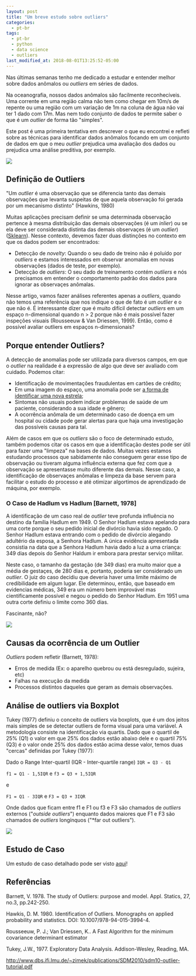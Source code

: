 ```yaml
---
layout: post
title: "Um breve estudo sobre outliers"
categories:
  - pt-br
tags:
  - pt-br
  - python
  - data science
  - outliers
last_modified_at: 2018-08-01T13:25:52-05:00
---
```


Nas últimas semanas tenho me dedicado a estudar e entender melhor sobre dados anômalos ou *outliers* em séries de dados. 

Na oceanografia, nossos dados anômalos são facilmente reconhecíveis. Uma corrente em uma região calma não tem como chegar em 
10m/s de repente ou uma região com um variação de 1m na coluna de água não vai ter 1 dado com 17m. Mas nem todo conjunto de dados 
te permite saber o que é um *outlier* de forma tão "simples". 

Este post é uma primeira tentativa em descrever o que eu encontrei e refleti sobre as técnicas para identificar dados anômalos 
focando em um conjunto de dados em que o meu *outlier* prejudica uma avaliação dos dados ou prejudica uma análise preditiva, por exemplo.

![](https://media.giphy.com/media/26gJA9SSe4m54MYec/giphy.gif)

## Definição de Outliers

"Um *outlier* é uma observação que se diferencia tanto das demais observações que levanta suspeitas de que aquela observação 
foi gerada por um mecanismo distinto" (Hawkins, 1980)

Muitas aplicações precisam definir se uma determinada observação pertence à mesma distribuição das demais observações 
(é um *inlier*) ou se ela deve ser considerada distinta das demais observaçes (é um *outlier*) ([Sklearn](http://scikit-learn.org/stable/modules/outlier_detection.html)). Nesse contexto, devemos fazer duas distinções no contexto em que os dados podem ser encontrados:

* Detecção de *novelty*: Quando o seu dado de treino não é poluído por *outliers* e estamos interessados em observar 
anomalias em novas observações (dados de teste, por exemplo).
* Detecção de *outliers*: O seu dado de treinamento contém *outliers* e nós precisamos em entender o comportamento padrão 
dos dados para ignorar as observaçes anômalas.

Nesse artigo, vamos fazer análises referentes apenas a *outliers*, quando não temos uma referência que nos indique o que de fato é um *outlier* e o que não é. É interessante dizer que é muito difícil detectar *outliers* em um espaço n-dimensional quando n > 2 porque não é mais possível fazer inspeções visuais (Rousseeuw & Van Driessen, 1999). Então, como é possível avaliar outliers em espaços n-dimensionais?

## Porque entender Outliers?

A detecção de anomalias pode ser utilizada para diversos campos, em que o *outlier* na realidade é a expressão de algo que deve 
ser avaliado com cuidado. Podemos citar:

* Identificação de movimentações fraudulentas em cartões de 
crédito;
* Em uma imagem do espaço, uma anomalia pode ser [a forma de identificar uma nova estrela](https://www.technologyreview.com/the-download/609785/artificial-intelligence-just-discovered-new-planets/);
* Sintomas não usuais podem indicar problemas de saúde de um paciente, considerando a sua idade e gênero;
* A ocorrência anômala de um determinado caso de doença em um hospital ou cidade pode gerar alertas para que haja uma 
investigação das possíveis causas para tal.

Além de casos em que os *outliers* são o foco de determinado estudo, também podemos citar os casos em que a identificação destes 
pode ser útil para fazer uma "limpeza" na bases de dados. Muitas vezes estamos estudando processos que sabidamente não conseguem 
gerar esse tipo de observação ou tiveram alguma influência externa que fez com que a observação se apresentasse muito diferente 
das demais. Nesse caso, a identificação de observaçes anômalas e limpeza da base servem para facilitar o estudo do processo e até 
otimizar algortimos de aprendizado de máquina, por exemplo.

### O Caso de Hadlum vs Hadlum [Barnett, 1978]

A identificação de um caso real de *outlier* teve profunda influência no destino da família Hadlum em 1949. O Senhor Hadlum 
estava apelando para uma corte porque o seu pedido inicial de divórcio havia sido negado. O Senhor Hadlum estava entrando com o 
pedido de divórcio alegando adultério da esposa, a Senhora Hadlum. A única evidência apresentada consistia na data que a Senhora 
Hadlum havia dado a luz a uma criança: 349 dias depois do Senhor Haldum ir embora para prestar serviço militar.

Neste caso, o tamanho da gestação (de 349 dias) era muito maior que a média de gestaçes, de 280 dias e, portanto, poderia ser 
considerado um *outlier*. O juiz do caso decidiu que deveria haver uma limite máximo de credibilidade em algum lugar. Ele 
determinou, então, que baseado em evidencias médicas, 349 era um número bem improvável mas cientificamente possível e negou o 
pedido do Senhor Hadlum. Em 1951 uma outra corte definiu o limite como 360 dias. 

Fascinante, não?

![](https://i.imgur.com/8b73OnB.png)

## Causas da ocorrência de um Outlier

*Outliers* podem refletir (Barnett, 1978):

* Erros de medida (Ex: o aparelho quebrou ou está desregulado, sujeira, etc)
* Falhas na execução da medida
* Processos distintos daqueles que geram as demais observações.

## Análise de outliers via Boxplot

Tukey (1977) definiu o conceito de outliers via boxplots, que é um dos jeitos mais simples de se detectar outliers de forma 
visual para uma variável. A metodologia consiste na identificação via quartis. Dado que o quartil de 25% (Q1)  o valor em que 25% dos dados estão abaixo dele e o quartil 75% (Q3) é o valor onde 25% dos dados estão acima desse valor, temos duas "cercas" definidas por Tukey (1977):

Dado o Range Inter-quartil (IQR - Inter-quartile range)
`IQR = Q3 - Q1`

`f1 = Q1 - 1,5IQR` e `f3 = Q3 + 1,5IQR`

e

`F1 = Q1 - 3IQR` e `F3 = Q3 + 3IQR`

Onde dados que ficam entre f1 e F1 ou f3 e F3 são chamados de *outliers* externos ("*outside outliers*") enquanto 
dados maiores que F1 e F3 são chamados de *outliers* longínquos ("*far out outliers").

![](http://flowingdata.com/wp-content/uploads/2008/02/box-plot-explained.gif)

## Estudo de Caso

Um estudo de caso detalhado pode ser visto [aqui](http://leportella.com/pt-br/2018/01/08/um-breve-estudo-sobre-outliers-2.html)!


## Referências

Barnett, V. 1978. The study of Outliers: purpose and model. Appl. Statics, 27, no.3, pp.242-250.

Hawkis, D. M. 1980. Identification of Outliers. Monographs on applied probability and statistics. DOI: 10.1007/978-94-015-3994-4.

Rousseeuw, P. J.; Van Driessen, K.. A Fast Algorithm for the minimum covariance determinant estimator

Tukey, J.W., 1977. Exploratory Data Analysis. Addison-Wesley, Reading, MA.

http://www.dbs.ifi.lmu.de/~zimek/publications/SDM2010/sdm10-outlier-tutorial.pdf
